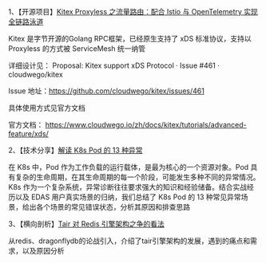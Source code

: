 1、【开源项目】[Kitex Proxyless 之流量路由：配合 Istio 与 OpenTelemetry 实现全链路泳道](https://mp.weixin.qq.com/s/61hgmq9nucBKRD3AoOBaQQ)

Kitex 是字节开源的Golang RPC框架，已经原生支持了 xDS 标准协议，支持以 Proxyless 的方式被 ServiceMesh 统一纳管

详细设计见：
Proposal: Kitex support xDS Protocol · Issue #461 · cloudwego/kitex

Issue 地址：https://github.com/cloudwego/kitex/issues/461

具体使用方式见官方文档

官方文档：
https://www.cloudwego.io/zh/docs/kitex/tutorials/advanced-feature/xds/



2、【技术分享】[解读 K8s Pod 的 13 种异常](https://mp.weixin.qq.com/s/61hgmq9nucBKRD3AoOBaQQ)

在 K8s 中，Pod 作为工作负载的运行载体，是最为核心的一个资源对象。Pod 具有复杂的生命周期，在其生命周期的每一个阶段，可能发生多种不同的异常情况。K8s 作为一个复杂系统，异常诊断往往要求强大的知识和经验储备。结合实战经历以及 EDAS 用户真实场景的归纳，我们总结了 K8s Pod 的 13 种常见异常场景，给出各个场景的常见错误状态，分析其原因和排查思路



3、【横向剖析】[Tair 对 Redis 引擎架构之争的看法](https://mp.weixin.qq.com/s/QHK69rNh2i6XpnGuMZvy-Q)

从redis、dragonflydb的论战引入，介绍了tair引擎架构的发展，遇到的痛点和需求，以及原因分析